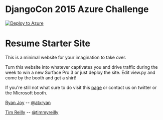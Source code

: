 # DjangoCon 2015 Azure Challenge

[![Deploy to Azure](http://azuredeploy.net/deploybutton.png)](https://azuredeploy.net/)

# Resume Starter Site

This is a minimal website for your imagination to take over. 

Turn this website into whatever captivates you and drive traffic during the week to win a new Surface Pro 3 or just deploy the site. Edit view.py and come by the booth and get a shirt!

If you're still not what sure to do visit this [page](http://djangocon.azurewebsites.net/) or contact us on twitter or the Microsoft booth. 

[Ryan Joy](http://ryanjoy.com/atxryan/) -- [@atxryan](http://twitter.com/atxryan)

[Tim Reilly](http://timmyreilly.com) -- [@timmyreilly](http://twitter.com/timmyreilly)
